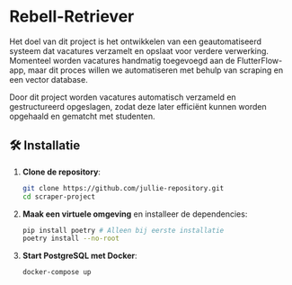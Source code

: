 # Rebell-Retriever
Het doel van dit project is het ontwikkelen van een geautomatiseerd systeem dat vacatures verzamelt en opslaat voor verdere verwerking. Momenteel worden vacatures handmatig toegevoegd aan de FlutterFlow-app, maar dit proces willen we automatiseren met behulp van scraping en een vector database. 

Door dit project worden vacatures automatisch verzameld en gestructureerd opgeslagen, zodat deze later efficiënt kunnen worden opgehaald en gematcht met studenten. 

## 🛠️ Installatie
1. **Clone de repository**:
   ```bash
   git clone https://github.com/jullie-repository.git
   cd scraper-project
   ```

2. **Maak een virtuele omgeving** en installeer de dependencies:
   ```bash
   pip install poetry # Alleen bij eerste installatie
   poetry install --no-root
   ```

3. **Start PostgreSQL met Docker**:
   ```bash
   docker-compose up
   ```